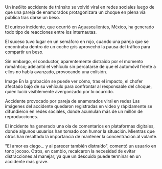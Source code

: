 Un insólito accidente de tránsito se volvió viral en redes sociales luego de que una pareja de enamorados protagonizara un choque en plena vía pública tras darse un beso.

El curioso incidente, que ocurrió en Aguascalientes, México, ha generado todo tipo de reacciones entre los internautas.

El suceso tuvo lugar en un semáforo en rojo, cuando una pareja que se encontraba dentro de un coche gris aprovechó la pausa del tráfico para compartir un beso.

Sin embargo, el conductor, aparentemente distraído por el momento romántico; adelantó el vehículo sin percatarse de que el automóvil frente a ellos no había avanzado, provocando una colisión.

Image
En la grabación se puede ver cómo, tras el impacto, el chofer afectado bajó de su vehículo para confrontar al responsable del choque, quien lució visiblemente avergonzado por lo ocurrido.

Accidente provocado por pareja de enamorados viral en redes
Las imágenes del accidente quedaron registradas en video y rápidamente se difundieron en redes sociales, donde acumulan más de un millón de reproducciones.

El incidente ha generado una ola de comentarios en plataformas digitales, donde algunos usuarios han tomado con humor la situación. Mientras que otros han resaltado la importancia de mantener la concentración al volante.

"El amor es ciego… y al parecer también distraído", comentó un usuario en tono jocoso. Otros, en cambio, recalcaron la necesidad de evitar distracciones al manejar, ya que un descuido puede terminar en un accidente más grave.
